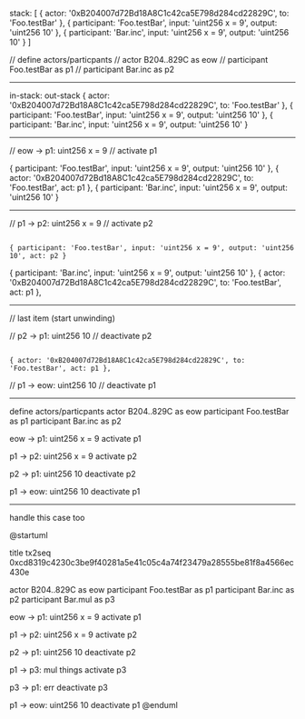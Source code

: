 stack: [
  { actor: '0xB204007d72Bd18A8C1c42ca5E798d284cd22829C', to: 'Foo.testBar' },
  { participant: 'Foo.testBar', input: 'uint256 x = 9', output: 'uint256 10' },
  { participant: 'Bar.inc', input: 'uint256 x = 9', output: 'uint256 10' }
]


// define actors/particpants
// actor B204..829C as eow
// participant Foo.testBar as p1
// participant Bar.inc as p2

---

in-stack:                                                                             out-stack
  { actor: '0xB204007d72Bd18A8C1c42ca5E798d284cd22829C', to: 'Foo.testBar' },
  { participant: 'Foo.testBar', input: 'uint256 x = 9', output: 'uint256 10' },
  { participant: 'Bar.inc', input: 'uint256 x = 9', output: 'uint256 10' }

---

// eow -> p1: uint256 x = 9
// activate p1

  { participant: 'Foo.testBar', input: 'uint256 x = 9', output: 'uint256 10' },      { actor: '0xB204007d72Bd18A8C1c42ca5E798d284cd22829C', to: 'Foo.testBar', act: p1 },
  { participant: 'Bar.inc', input: 'uint256 x = 9', output: 'uint256 10' }

---

// p1 -> p2: uint256 x = 9
// activate p2

                                                                                     { participant: 'Foo.testBar', input: 'uint256 x = 9', output: 'uint256 10', act: p2 }
  { participant: 'Bar.inc', input: 'uint256 x = 9', output: 'uint256 10' },          { actor: '0xB204007d72Bd18A8C1c42ca5E798d284cd22829C', to: 'Foo.testBar', act: p1 },

---
// last item (start unwinding)

// p2 -> p1: uint256 10
// deactivate p2

                                                                                     { actor: '0xB204007d72Bd18A8C1c42ca5E798d284cd22829C', to: 'Foo.testBar', act: p1 },
// p1 -> eow: uint256 10
// deactivate p1

---
define actors/particpants
actor B204..829C as eow
participant Foo.testBar as p1
participant Bar.inc as p2

eow -> p1: uint256 x = 9
activate p1

p1 -> p2: uint256 x = 9
activate p2

p2 -> p1: uint256 10
deactivate p2

p1 -> eow: uint256 10
deactivate p1

---

handle this case too

@startuml

title tx2seq 0xcd8319c4230c3be9f40281a5e41c05c4a74f23479a28555be81f8a4566ec430e

actor B204..829C as eow
 participant Foo.testBar as p1
 participant Bar.inc as p2
 participant Bar.mul as p3

 eow -> p1: uint256 x = 9
 activate p1

p1 -> p2: uint256 x = 9
activate p2

p2 -> p1: uint256 10
deactivate p2

p1 -> p3: mul things
activate p3

p3 -> p1: err
deactivate p3

p1 -> eow: uint256 10
deactivate p1
@enduml
